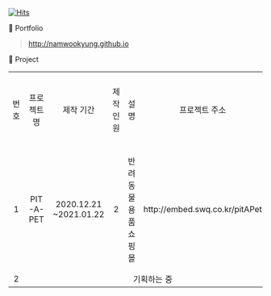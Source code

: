 [![Hits](https://hits.seeyoufarm.com/api/count/incr/badge.svg?url=https%3A%2F%2Fgithub.com%2Fnamwookyung&count_bg=%23FFC000&title_bg=%23555555&icon=&icon_color=%23E7E7E7&title=hits&edge_flat=false)](https://hits.seeyoufarm.com)

🌱 Portfolio
 > <http://namwookyung.github.io>

🌱 Project

<table>
 <tr style="text-align:center;">
  <td>번호</td>
  <td>프로젝트명</td>
  <td>제작 기간</td>
  <td>제작 인원</td>
  <td>설명</td>
  <td>프로젝트 주소</td>
  <td>향후 추가 기능</td>
 </tr>
 <tr style="text-align:center;">
  <td>1</td>
  <td>PIT-A-PET</td>
  <td>2020.12.21  ~2021.01.22</td>
  <td>2</td>
  <td>반려동물 용품 쇼핑몰</td>
  <td>http://embed.swq.co.kr/pitAPet</td>
  <td>장바구니 상품 결제 기능</td>
 </tr>
 <tr style="text-align:center;">
  <td>2</td>
  <td colspan="6">기획하는 중</td>
 </tr>
</table>

<!--
**namwookyung/namwookyung** is a ✨ _special_ ✨ repository because its `README.md` (this file) appears on your GitHub profile.

Here are some ideas to get you started:

- 🔭 I’m currently working on ...
- 🌱 I’m currently learning ...
- 👯 I’m looking to collaborate on ...
- 🤔 I’m looking for help with ...
- 💬 Ask me about ...
- 📫 How to reach me: ...
- 😄 Pronouns: ...
- ⚡ Fun fact: ...
-->
